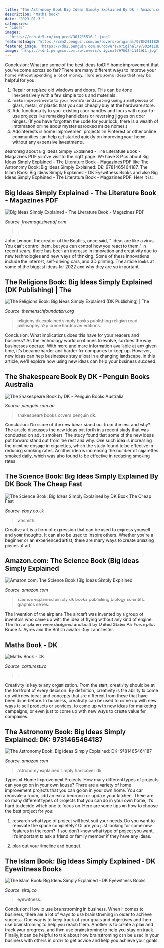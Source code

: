 ```yaml
---
title: "The Astronomy Book Big Ideas Simply Explained By Dk - Amazon.com: The Science Book (big Ideas Simply Explained"
description: "Maths book"
date: "2023-01-31"
categories:
- "ideas"
images:
- "https://cdn.dc5.ro/img-prod/301205516-1.jpeg"
featuredImage: "https://cdn2.penguin.com.au/covers/original/9780241182611.jpg"
featured_image: "https://cdn2.penguin.com.au/covers/original/9780241182611.jpg"
image: "https://cdn2.penguin.com.au/covers/original/9780241182611.jpg"
---
```



Conclusion: What are some of the best ideas forDIY home improvement that you've come across so far?
There are many different ways to improve your home without spending a lot of money. Here are some ideas that may be helpful for you: 
1. Repair or replace old windows and doors. This can be done inexpensively with a few simple tools and materials. 
2. make improvements to your home's landscaping using small pieces of glass, metal, or plastic that you can cheaply buy at the hardware store. 
3. Add functionality to your existing door handles and locks with easy-to-use projects like remaking handlebars or reversing jiggles on door hinges. (If you have forgotten the code for your lock, there is a wealth of information online about mysteries locked inside homes.) 
4. Addinterests in home improvement projects on Pinterest or other online communities can help get started quickly on improving your home without any expensive investments.

	

		
searching about Big Ideas Simply Explained - The Literature Book - Magazines PDF you've visit to the right page. We have 8 Pics about Big Ideas Simply Explained - The Literature Book - Magazines PDF like The Astronomy Book: Big Ideas Simply Explained: DK: 9781465464187, The Islam Book: Big Ideas Simply Explained - DK Eyewitness Books and also Big Ideas Simply Explained - The Literature Book - Magazines PDF. Here it is:
		
    
## Big Ideas Simply Explained - The Literature Book - Magazines PDF

<img loading=lazy src="https://freemagazinepdf.com/wp-content/uploads/2020/04/loqNdHl0uKc.jpg" onerror="this.onerror=null;this.src='https://tse1.mm.bing.net/th?id=OIP.WATpwuvozX_lZz03CZWlKAAAAA&amp;pid=15.1';" alt="Big Ideas Simply Explained - The Literature Book - Magazines PDF">

_Source: freemagazinepdf.com_

>. 

	

John Lennon, the creator of the Beatles, once said, " ideas are like a virus. You can't control them, but you can control how you react to them." In recent years, there has been an increase in innovation and creativity due to new technologies and new ways of thinking. Some of these innovations include the internet, self-driving cars, and 3D printing. The article looks at some of the biggest ideas for 2022 and why they are so important.

    
## The Religions Book: Big Ideas Simply Explained (DK Publishing) | The

<img loading=lazy src="http://2.bp.blogspot.com/-Oj81H-Xcvew/UalDg5gudwI/AAAAAAAAS9U/ynZyfihHPZU/s1600/The+Religions+Book.jpg" onerror="this.onerror=null;this.src='https://tse1.mm.bing.net/th?id=OIP.lhJgDiAqHwphSkPrlef0-wHaI4&amp;pid=15.1';" alt="The Religions Book: Big Ideas Simply Explained (DK Publishing) | The">

_Source: themenschfoundation.org_

>religions dk explained simply books publishing religion read philosophy p2p crime hardcover editions. 

	

Conclusion: What implications does this have for your readers and business?
As the technology world continues to evolve, so does the way businesses operate. With more and more information available at any given time, it's became harder and harder for companies to keep up. However, new ideas can help businesses stay afloat in a changing landscape. In this article, we'll explore how using new ideas can help your business succeed.

    
## The Shakespeare Book By DK - Penguin Books Australia

<img loading=lazy src="https://cdn2.penguin.com.au/covers/original/9780241182611.jpg" onerror="this.onerror=null;this.src='https://tse2.mm.bing.net/th?id=OIP.Iwx-RPQxv_oZ0rvpIlfQjAHaIz&amp;pid=15.1';" alt="The Shakespeare Book by DK - Penguin Books Australia">

_Source: penguin.com.au_

>shakespeare books covers penguin dk. 

	

Conclusion: Do some of the new ideas stand out from the rest and why?
The article discusses the new ideas put forth in a recent study that was conducted on adult smokers. The study found that some of the new ideas put forward stand out from the rest and why. One such idea is increasing the nicotine dosage in cigarettes, which the study found to be effective in reducing smoking rates. Another idea is increasing the number of cigarettes smoked daily, which was also found to be effective in reducing smoking rates.

    
## The Science Book: Big Ideas Simply Explained By DK Book The Cheap Fast

<img loading=lazy src="https://productimages.worldofbooks.com/1409350150.jpg?weAreSmarterThanEbay=1617416103767" onerror="this.onerror=null;this.src='https://tse1.mm.bing.net/th?id=OIP.BBsdjpXfrGgyHoCCRH7J-AAAAA&amp;pid=15.1';" alt="The Science Book: Big Ideas Simply Explained by DK Book The Cheap Fast">

_Source: ebay.co.uk_

>whsmith. 

	

Creative art is a form of expression that can be used to express yourself and your thoughts. It can also be used to inspire others. Whether you're a beginner or an experienced artist, there are many ways to create amazing pieces of art.

    
## Amazon.com: The Science Book (Big Ideas Simply Explained

<img loading=lazy src="http://ecx.images-amazon.com/images/I/61sSe1w9WDL._SX258_BO1,204,203,200_.jpg" onerror="this.onerror=null;this.src='https://tse3.mm.bing.net/th?id=OIP.lrQaVs_U8Rf_jxMCynsQEwAAAA&amp;pid=15.1';" alt="Amazon.com: The Science Book (Big Ideas Simply Explained">

_Source: amazon.com_

>science explained simply dk books publishing biology scientific graphics series. 

	

The Invention of the airplane
The aircraft was invented by a group of inventors who came up with the idea of flying without any kind of engine. The first airplanes were designed and built by United States Air Force pilot Bruce A. Ayres and the British aviator Guy Lanchester.

    
## Maths Book - DK

<img loading=lazy src="https://cdn.dc5.ro/img-prod/301205516-1.jpeg" onerror="this.onerror=null;this.src='https://tse1.mm.bing.net/th?id=OIP.6H0P9_VNHKKTpR9YQVhvEgHaIz&amp;pid=15.1';" alt="Maths Book - DK">

_Source: carturesti.ro_

>. 

	

Creativity is key to any organization. From the start, creativity should be at the forefront of every decision. By definition, creativity is the ability to come up with new ideas and concepts that are different from those that have been done before. In business, creativity can be used to come up with new ways to sell products or services, to come up with new ideas for marketing campaigns, or even just to come up with new ways to create value for companies.

    
## The Astronomy Book: Big Ideas Simply Explained: DK: 9781465464187

<img loading=lazy src="https://m.media-amazon.com/images/S/aplus-media/vc/d6395f7b-0fe2-4216-910c-cd018b026d7a.jpg" onerror="this.onerror=null;this.src='https://tse2.mm.bing.net/th?id=OIP.0Dnbh0BeRVPHP-2X_89EFgHaFu&amp;pid=15.1';" alt="The Astronomy Book: Big Ideas Simply Explained: DK: 9781465464187">

_Source: amazon.com_

>astronomy explained simply hardcover dk. 

	

Types of Home Improvement Projects: How many different types of projects can you go on in your own house?
There are a variety of home improvement projects that you can go on in your own home. You can renovate a room, add an extra bedroom or update your kitchen. There are so many different types of projects that you can do in your own home, it’s hard to decide which one to focus on. Here are some tips on how to choose the best project for you: 
1. research what type of project will best suit your needs. Do you want to renovate the space completely? Or are you just looking for some new features in the room? If you don’t know what type of project you want, it’s important to ask a friend or family member if they have any ideas. 

2. plan out your timeline and budget.

    
## The Islam Book: Big Ideas Simply Explained - DK Eyewitness Books

<img loading=lazy src="https://cdn.shopify.com/s/files/1/0856/8868/products/the-islam-book-big-ideas-simply-explained-history-spirituality-theology-islamic-books-dk-eyewitness-siraj-lifestyle-store-354_1024x1024.jpg?v=1598123879" onerror="this.onerror=null;this.src='https://tse3.mm.bing.net/th?id=OIP.TeuXIiDzC3_rHkhG1G9-RwHaI3&amp;pid=15.1';" alt="The Islam Book: Big Ideas Simply Explained - DK Eyewitness Books">

_Source: siraj.co_

>eyewitness. 

	

Conclusion: How to use brainstroming in business.
When it comes to business, there are a lot of ways to use brainstroming in order to achieve success. One way is to keep track of your goals and objectives and then use brainstroming to help you reach them. Another is to create a plan and track your progress, and then use brainstroming to help you stay on track. Finally, it can be helpful to talk about how brainstroming can be used in your business with others in order to get advice and help you achieve your goals.

